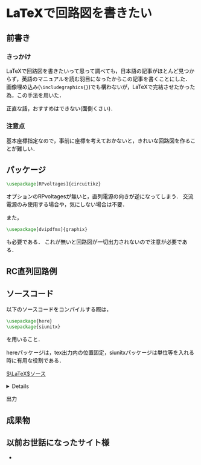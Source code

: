 # LaTeXで回路図を書きたい

<head>
	<style>
		h1 {
			font-weight: 900;
			font-size: xx-large;
		}
		p {
			color:black;
			line-height:1.5;
		}
	</style>
</head>

## 前書き

### きっかけ

LaTeXで回路図を書きたいって思って調べても，日本語の記事がほとんど見つからず，英語のマニュアルを読む羽目になったからこの記事を書くことにした．
画像埋め込み(`\includegraphics{}`)でも構わないが，LaTeXで完結させたかった為，この手法を用いた．

正直な話，おすすめはできない(面倒くさい)．

### 注意点

基本座標指定なので，事前に座標を考えておかないと，きれいな回路図を作ることが難しい．

## パッケージ

```tex
\usepackage[RPvoltages]{circuitikz}
```

オプションのRPvoltagesが無いと，直列電源の向きが逆になってしまう．
交流電源のみ使用する場合や，気にしない場合は不要．

また，

```tex
\usepackage[dvipdfmx]{graphix}
```

も必要である．
これが無いと回路図が一切出力されないので注意が必要である．

## RC直列回路例

## ソースコード

以下のソースコードをコンパイルする際は，

```tex
\usepackage{here}
\usepackage{siunitx}
```

を用いること．

hereパッケージは，tex出力内の位置固定，siunitxパッケージは単位等を入れる時に有用な役割である．

[$\LaTeX$ソース]()

<details>
	```tex
	\usepackage[dvipdfmx]{graphix}
	```
</details>

出力


## 成果物

## 以前お世話になったサイト様

* 

